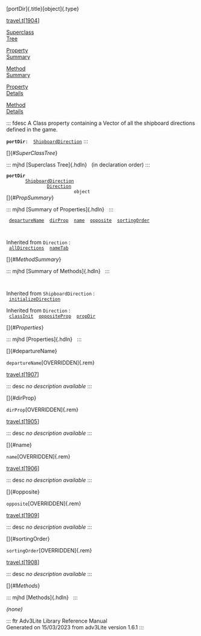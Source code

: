 [portDir]{.title}[object]{.type}

[travel.t](../file/travel.t.html)\[[1904](../source/travel.t.html#1904)\]

[Superclass\
Tree](#_SuperClassTree_)

[Property\
Summary](#_PropSummary_)

[Method\
Summary](#_MethodSummary_)

[Property\
Details](#_Properties_)

[Method\
Details](#_Methods_)

::: fdesc
A Class property containing a Vector of all the shipboard directions
defined in the game.

**`portDir`**` :   `[`ShipboardDirection`](../object/ShipboardDirection.html)
:::

[]{#_SuperClassTree_}

::: mjhd
[Superclass Tree]{.hdln}   (in declaration order)
:::

**`portDir`**\
`         `[`ShipboardDirection`](../object/ShipboardDirection.html)\
`                 `[`Direction`](../object/Direction.html)\
`                         object`\
[]{#_PropSummary_}

::: mjhd
[Summary of Properties]{.hdln}  
:::

` `[`departureName`](#departureName)`  `[`dirProp`](#dirProp)`  `[`name`](#name)`  `[`opposite`](#opposite)`  `[`sortingOrder`](#sortingOrder)`  `

` `

Inherited from `Direction` :\
` `[`allDirections`](../object/Direction.html#allDirections)`  `[`nameTab`](../object/Direction.html#nameTab)`  `

[]{#_MethodSummary_}

::: mjhd
[Summary of Methods]{.hdln}  
:::

` `

Inherited from `ShipboardDirection` :\
` `[`initializeDirection`](../object/ShipboardDirection.html#initializeDirection)`  `

Inherited from `Direction` :\
` `[`classInit`](../object/Direction.html#classInit)`  `[`oppositeProp`](../object/Direction.html#oppositeProp)`  `[`propDir`](../object/Direction.html#propDir)`  `

[]{#_Properties_}

::: mjhd
[Properties]{.hdln}  
:::

[]{#departureName}

`departureName`[OVERRIDDEN]{.rem}

[travel.t](../file/travel.t.html)\[[1907](../source/travel.t.html#1907)\]

::: desc
*no description available*
:::

[]{#dirProp}

`dirProp`[OVERRIDDEN]{.rem}

[travel.t](../file/travel.t.html)\[[1905](../source/travel.t.html#1905)\]

::: desc
*no description available*
:::

[]{#name}

`name`[OVERRIDDEN]{.rem}

[travel.t](../file/travel.t.html)\[[1906](../source/travel.t.html#1906)\]

::: desc
*no description available*
:::

[]{#opposite}

`opposite`[OVERRIDDEN]{.rem}

[travel.t](../file/travel.t.html)\[[1909](../source/travel.t.html#1909)\]

::: desc
*no description available*
:::

[]{#sortingOrder}

`sortingOrder`[OVERRIDDEN]{.rem}

[travel.t](../file/travel.t.html)\[[1908](../source/travel.t.html#1908)\]

::: desc
*no description available*
:::

[]{#_Methods_}

::: mjhd
[Methods]{.hdln}  
:::

*(none)*

::: ftr
Adv3Lite Library Reference Manual\
Generated on 15/03/2023 from adv3Lite version 1.6.1
:::
